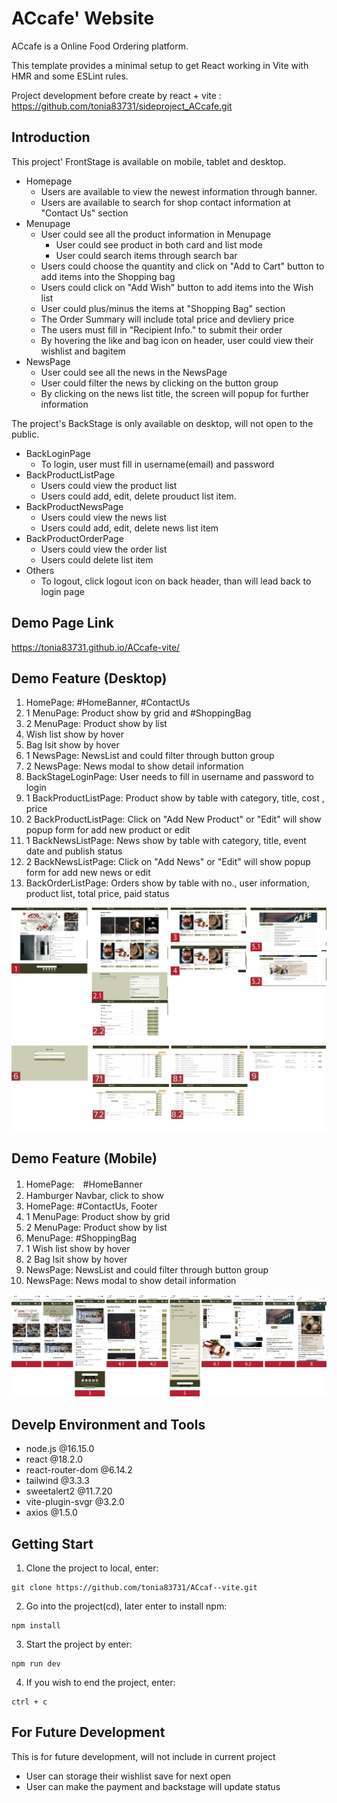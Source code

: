 # ACcafe' Website

ACcafe is a Online Food Ordering platform.

This template provides a minimal setup to get React working in Vite with HMR and some ESLint rules.

Project development before create by react + vite : https://github.com/tonia83731/sideproject_ACcafe.git


## Introduction

This project' FrontStage is available on mobile, tablet and desktop.

* Homepage
  * Users are available to view the newest information through banner.
  * Users are available to search for shop contact information at "Contact Us" section
* Menupage
  * User could see all the product information in Menupage
    * User could see product in both card and list mode
    * User could search items through search bar
  * Users could choose the quantity and click on "Add to Cart" button to add items into the Shopping bag
  * Users could click on "Add Wish" button to add items into the Wish list
  * User could plus/minus the items at "Shopping Bag" section
  * The Order Summary will include total price and devliery price
  * The users must fill in "Recipient Info." to submit their order
  * By hovering the like and bag icon on header, user could view their wishlist and bagitem
* NewsPage
  * User could see all the news in the NewsPage
  * User could filter the news by clicking on the button group
  * By clicking on the news list title, the screen will popup for further information

The project's BackStage is only available on desktop, will not open to the public.
* BackLoginPage
  * To login, user must fill in username(email) and password
* BackProductListPage
  * Users could view the product list 
  * Users could add, edit, delete prouduct list item.
* BackProductNewsPage
  * Users could view the news list 
  * Users could add, edit, delete news list item
* BackProductOrderPage
  * Users could view the order list 
  * Users could delete list item
* Others
  * To logout, click logout icon on back header, than will lead back to login page 

## Demo Page Link
https://tonia83731.github.io/ACcafe-vite/


## Demo Feature (Desktop)
1. HomePage: #HomeBanner, #ContactUs
2. 1 MenuPage: Product show by grid and #ShoppingBag
2. 2 MenuPage: Product show by list
3. Wish list show by hover
4. Bag lsit show by hover
5. 1 NewsPage: NewsList and could filter through button group
5. 2 NewsPage: News modal to show detail information
6. BackStageLoginPage: User needs to fill in username and password to login
7. 1 BackProductListPage: Product show by table with category, title, cost , price
7. 2 BackProductListPage: Click on "Add New Product" or "Edit" will show popup form for add new product or edit
8. 1 BackNewsListPage: News show by table with category, title, event date and publish status
8. 2 BackNewsListPage: Click on "Add News" or "Edit" will show popup form for add new news or edit
9. BackOrderListPage: Orders show by table with no., user information, product list, total price, paid status

![Alt text](src/assets/img/rm_Desktop_new-01.png)

## Demo Feature (Mobile)
1. HomePage:　#HomeBanner
2. Hamburger Navbar, click to show
3. HomePage: #ContactUs, Footer
4. 1 MenuPage: Product show by grid
4. 2 MenuPage: Product show by list
5. MenuPage: #ShoppingBag
6. 1 Wish list show by hover
6. 2 Bag lsit show by hover
7. NewsPage: NewsList and could filter through button group
8. NewsPage: News modal to show detail information

![Alt text](src/assets/img/rm_Tablet_new-02.png)

## Develp Environment and Tools

* node.js @16.15.0
* react @18.2.0
* react-router-dom @6.14.2
* tailwind @3.3.3
* sweetalert2 @11.7.20
* vite-plugin-svgr @3.2.0
* axios @1.5.0

## Getting Start

1. Clone the project to local, enter:

```
git clone https://github.com/tonia83731/ACcaf--vite.git
```

2. Go into the project(cd), later enter to install npm:

```
npm install
```

3. Start the project by enter:

```
npm run dev
```

4. If you wish to end the project, enter:

```
ctrl + c
```

## For Future Development

This is for future development, will not include in current project

* User can storage their wishlist save for next open
* User can make the payment and backstage will update status



<!-- deploy github page: https://www.youtube.com/watch?v=XhoWXhyuW_I -->
<!-- deploy github page with react router dom: https://www.youtube.com/watch?v=uEEj2c3_ydg -->
